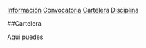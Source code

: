 [Información](Informacion.md) [Convocatoria](Convocatoria.md) [Cartelera](Cartelera.md) [Disciplina](Disciplina.md)

##Cartelera

Aqui puedes 
